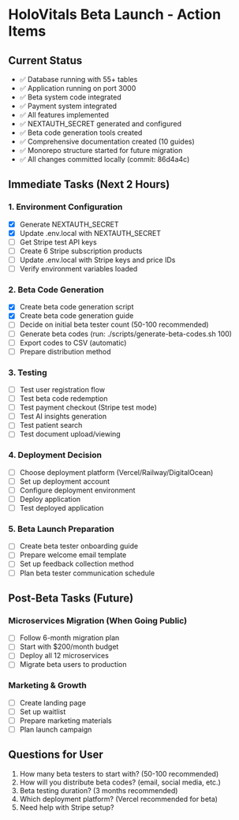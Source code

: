 # HoloVitals Beta Launch - Action Items

## Current Status
- ✅ Database running with 55+ tables
- ✅ Application running on port 3000
- ✅ Beta system code integrated
- ✅ Payment system integrated
- ✅ All features implemented
- ✅ NEXTAUTH_SECRET generated and configured
- ✅ Beta code generation tools created
- ✅ Comprehensive documentation created (10 guides)
- ✅ Monorepo structure started for future migration
- ✅ All changes committed locally (commit: 86d4a4c)

## Immediate Tasks (Next 2 Hours)

### 1. Environment Configuration
- [x] Generate NEXTAUTH_SECRET
- [x] Update .env.local with NEXTAUTH_SECRET
- [ ] Get Stripe test API keys
- [ ] Create 6 Stripe subscription products
- [ ] Update .env.local with Stripe keys and price IDs
- [ ] Verify environment variables loaded

### 2. Beta Code Generation
- [x] Create beta code generation script
- [x] Create beta code generation guide
- [ ] Decide on initial beta tester count (50-100 recommended)
- [ ] Generate beta codes (run: ./scripts/generate-beta-codes.sh 100)
- [ ] Export codes to CSV (automatic)
- [ ] Prepare distribution method

### 3. Testing
- [ ] Test user registration flow
- [ ] Test beta code redemption
- [ ] Test payment checkout (Stripe test mode)
- [ ] Test AI insights generation
- [ ] Test patient search
- [ ] Test document upload/viewing

### 4. Deployment Decision
- [ ] Choose deployment platform (Vercel/Railway/DigitalOcean)
- [ ] Set up deployment account
- [ ] Configure deployment environment
- [ ] Deploy application
- [ ] Test deployed application

### 5. Beta Launch Preparation
- [ ] Create beta tester onboarding guide
- [ ] Prepare welcome email template
- [ ] Set up feedback collection method
- [ ] Plan beta tester communication schedule

## Post-Beta Tasks (Future)

### Microservices Migration (When Going Public)
- [ ] Follow 6-month migration plan
- [ ] Start with $200/month budget
- [ ] Deploy all 12 microservices
- [ ] Migrate beta users to production

### Marketing & Growth
- [ ] Create landing page
- [ ] Set up waitlist
- [ ] Prepare marketing materials
- [ ] Plan launch campaign

## Questions for User

1. How many beta testers to start with? (50-100 recommended)
2. How will you distribute beta codes? (email, social media, etc.)
3. Beta testing duration? (3 months recommended)
4. Which deployment platform? (Vercel recommended for beta)
5. Need help with Stripe setup?